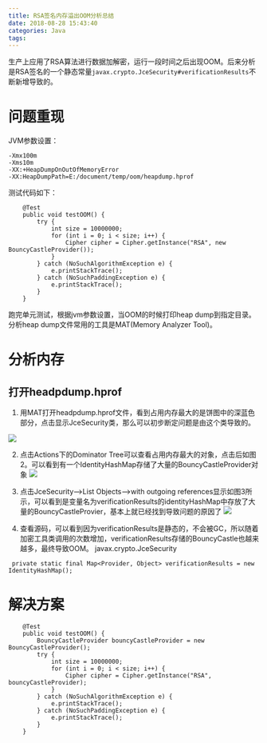 ```yaml
---
title: RSA签名内存溢出OOM分析总结
date: 2018-08-28 15:43:40
categories: Java
tags: 
---
```


生产上应用了RSA算法进行数据加解密，运行一段时间之后出现OOM。后来分析是RSA签名的一个静态常量`javax.crypto.JceSecurity#verificationResults`不断新增导致的。

# 问题重现 #
JVM参数设置：
```
-Xmx100m
-Xms10m
-XX:+HeapDumpOnOutOfMemoryError
-XX:HeapDumpPath=E:/document/temp/oom/heapdump.hprof
```

测试代码如下：
```
    @Test
    public void testOOM() {
        try {
            int size = 10000000;
            for (int i = 0; i < size; i++) {
                Cipher cipher = Cipher.getInstance("RSA", new BouncyCastleProvider());
            }
        } catch (NoSuchAlgorithmException e) {
            e.printStackTrace();
        } catch (NoSuchPaddingException e) {
            e.printStackTrace();
        }
    }
```

跑完单元测试，根据jvm参数设置，当OOM的时候打印heap dump到指定目录。分析heap dump文件常用的工具是MAT(Memory Analyzer Tool)。

# 分析内存 #
## 打开headpdump.hprof ##

1. 用MAT打开headpdump.hprof文件，看到占用内存最大的是饼图中的深蓝色部分，点击显示JceSecurity类，那么可以初步断定问题是由这个类导致的。

![](https://i.imgur.com/7kH8ygI.png)

2. 点击Actions下的Dominator Tree可以查看占用内存最大的对象，点击后如图2。可以看到有一个IdentityHashMap存储了大量的BouncyCastleProvider对象
![](https://i.imgur.com/zcG1CcP.jpg)

3. 点击JceSecurity-->List Objects-->with outgoing references显示如图3所示，可以看到是变量名为verificationResults的identityHashMap中存放了大量的BouncyCastleProvier，基本上就已经找到导致问题的原因了
![](https://i.imgur.com/Sl7Zqt6.jpg)

4. 查看源码，可以看到因为verificationResults是静态的，不会被GC，所以随着加密工具类调用的次数增加，verificationResults存储的BouncyCastle也越来越多，最终导致OOM。
javax.crypto.JceSecurity
```
 private static final Map<Provider, Object> verificationResults = new IdentityHashMap();
```

# 解决方案 #

```
    @Test
    public void testOOM() {
        BouncyCastleProvider bouncyCastleProvider = new BouncyCastleProvider();
        try {
            int size = 10000000;
            for (int i = 0; i < size; i++) {
                Cipher cipher = Cipher.getInstance("RSA", bouncyCastleProvider);
            }
        } catch (NoSuchAlgorithmException e) {
            e.printStackTrace();
        } catch (NoSuchPaddingException e) {
            e.printStackTrace();
        }
    }
```
